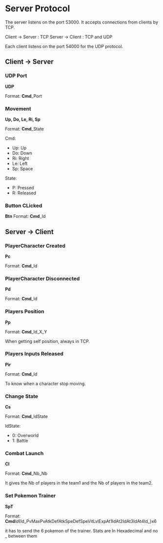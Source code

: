 # Server Protocol

The server listens on the port 53000.
It accepts connections from clients by TCP.

Client -> Server : TCP
Server -> Client : TCP and UDP

Each client listens on the port 54000 for the UDP protocol.



## Client → Server

### UDP Port
**UDP**

Format: **Cmd**_Port

### Movement
**Up, Do, Le, Ri, Sp**

Format: **Cmd**_State

Cmd:
- Up: Up
- Do: Down
- Ri: Right
- Le: Left
- Sp: Space

State:
- P: Pressed
- R: Released

### Button CLicked
**Btn**
Format: **Cmd**_Id



## Server → Client

### PlayerCharacter Created
**Pc**

Format: **Cmd**_Id


### PlayerCharacter Disconnected
**Pd**

Format: **Cmd**_Id


### Players Position
**Pp**

Format: **Cmd**_Id_X_Y

When getting self position, always in TCP.


### Players Inputs Released
**Pir**

Format: **Cmd**_Id

To know when a character stop moving.


### Change State
**Cs**

Format: **Cmd**_IdState

IdState:
- 0: Overworld
- 1: Battle


### Combat Launch
**Cl**

Format: **Cmd**_Nb_Nb

It gives the Nb of players in the team1  and the Nb of players in the team2.


### Set Pokemon Trainer
**SpT**

Format: **Cmd**_Id_{Id_PvMaxPvAtkDefAtkSpeDefSpeVitLvlExpAt1IdAt2IdAt3IdAt4Id_}x6

it has to send the 6 pokemon of the trainer.
Stats are In Hexadecimal and no _ between them



